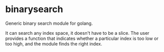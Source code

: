 # binarysearch
Generic binary search module for golang.

It can search any index space, it doesn't have to be a slice.
The user provides a function that indicates whether a particular index is too low or too high, and the module finds the right index.
